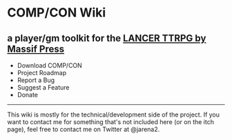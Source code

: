 # COMP/CON Wiki

a player/gm toolkit for the [LANCER TTRPG by Massif Press](https://massif-press.itch.io/lancer-core-book)
---

- Download COMP/CON
- Project Roadmap
- Report a Bug
- Suggest a Feature
- Donate

---

This wiki is mostly for the technical/development side of the project. If you want to contact me for something that's not included here (or on the itch page), feel free to contact me on Twitter at @jarena2.